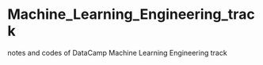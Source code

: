 # Machine_Learning_Engineering_track
notes and codes of DataCamp Machine Learning Engineering track
